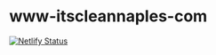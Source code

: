 # www-itscleannaples-com
[![Netlify Status](https://api.netlify.com/api/v1/badges/10104873-d071-42f1-a1e2-8c8728c5d19b/deploy-status)](https://app.netlify.com/sites/www-itscleannaples-com/deploys)
